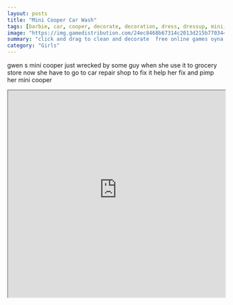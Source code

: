 ```yaml
---
layout: posts
title: "Mini Cooper Car Wash"
tags: [barbie, car, cooper, decorate, decoration, dress, dressup, mini, paint, painting, teen, wash, washing, free, online, games, oyna, game, free, games, play, play, games]
image: "https://img.gamedistribution.com/24ec8468b67314c2013d215b77034476.jpg"
summary: "click and drag to clean and decorate  free online games oyna game free games play play games"
category: "Girls"
---
```


gwen s mini cooper just wrecked by some guy when she use it to grocery store now she have to go to car repair shop to fix it help her fix and pimp her mini cooper

<iframe width="100%" height="480px;" src="https://flash.gamedistribution.com?game=24ec8468b67314c2013d215b77034476"></iframe>